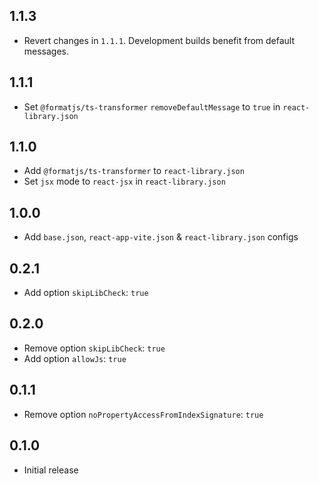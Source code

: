 ## 1.1.3

- Revert changes in `1.1.1`. Development builds benefit from default messages.

## 1.1.1

- Set `@formatjs/ts-transformer` `removeDefaultMessage` to `true` in `react-library.json`

## 1.1.0

- Add `@formatjs/ts-transformer` to `react-library.json`
- Set `jsx` mode to `react-jsx` in `react-library.json`

## 1.0.0

- Add `base.json`, `react-app-vite.json` & `react-library.json` configs

## 0.2.1

- Add option `skipLibCheck`: `true`

## 0.2.0

- Remove option `skipLibCheck`: `true`
- Add option `allowJs`: `true`

## 0.1.1

- Remove option `noPropertyAccessFromIndexSignature`: `true`

## 0.1.0

- Initial release
